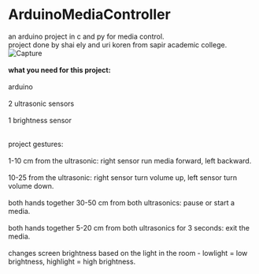 # ArduinoMediaController  
an arduino project in c and py for media control.  
project done by shai ely and uri koren from sapir academic college.  
![Capture](https://user-images.githubusercontent.com/55280978/137301444-8ed637ee-f7ff-42fc-adc5-d74d866ff1f7.PNG)
<br/><br/>
<b>what you need for this project:</b>
<br/><br/>
arduino
<br/><br/>
2 ultrasonic sensors
<br/><br/>
1 brightness sensor
<br/><br/>


project gestures:
<br/><br/>
1-10 cm from the ultrasonic: right sensor run media forward, left backward. 
<br/><br/>
10-25 from the ultrasonic: right sensor turn volume up, left sensor turn volume down. 
<br/><br/>
both hands together 30-50 cm from both ultrasonics: pause or start a media. 
<br/><br/>
both hands together 5-20 cm from both ultrasonics for 3 seconds: exit the media.
<br/><br/>
changes screen brightness based on the light in the room - lowlight = low brightness, highlight = high brightness.
<br/><br/>
